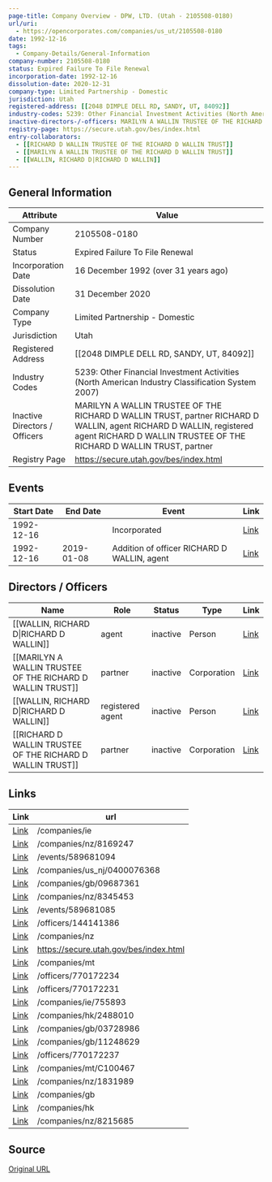 ```yaml
---
page-title: Company Overview - DPW, LTD. (Utah - 2105508-0180)
url/uri:
  - https://opencorporates.com/companies/us_ut/2105508-0180
date: 1992-12-16
tags:
  - Company-Details/General-Information
company-number: 2105508-0180
status: Expired Failure To File Renewal
incorporation-date: 1992-12-16
dissolution-date: 2020-12-31
company-type: Limited Partnership - Domestic
jurisdiction: Utah
registered-address: [[2048 DIMPLE DELL RD, SANDY, UT, 84092]]
industry-codes: 5239: Other Financial Investment Activities (North American Industry Classification System 2007)
inactive-directors-/-officers: MARILYN A WALLIN TRUSTEE OF THE RICHARD D WALLIN TRUST, partner RICHARD D WALLIN, agent RICHARD D WALLIN, registered agent RICHARD D WALLIN TRUSTEE OF THE RICHARD D WALLIN TRUST, partner
registry-page: https://secure.utah.gov/bes/index.html
entry-collaborators:
  - [[RICHARD D WALLIN TRUSTEE OF THE RICHARD D WALLIN TRUST]]
  - [[MARILYN A WALLIN TRUSTEE OF THE RICHARD D WALLIN TRUST]]
  - [[WALLIN, RICHARD D|RICHARD D WALLIN]]
---
```


## General Information
| Attribute          | Value                                       |
|--------------------|---------------------------------------------|
| Company Number     | 2105508-0180                                |
| Status             | Expired Failure To File Renewal             |
| Incorporation Date | 16 December 1992 (over 31 years ago)        |
| Dissolution Date   | 31 December 2020                            |
| Company Type       | Limited Partnership - Domestic              |
| Jurisdiction       | Utah                                        |
| Registered Address | [[2048 DIMPLE DELL RD, SANDY, UT, 84092]]   |
| Industry Codes     | 5239: Other Financial Investment Activities (North American Industry Classification System 2007) |
| Inactive Directors / Officers | MARILYN A WALLIN TRUSTEE OF THE RICHARD D WALLIN TRUST, partner RICHARD D WALLIN, agent RICHARD D WALLIN, registered agent RICHARD D WALLIN TRUSTEE OF THE RICHARD D WALLIN TRUST, partner |
| Registry Page      | https://secure.utah.gov/bes/index.html      |

## Events

| Start Date | End Date   | Event                                                   | Link |
|------------|------------|-------------------------------------------------------|------|
| 1992-12-16 |            | Incorporated                                            | [Link](https://opencorporates.com/events/589681094) |
| 1992-12-16 | 2019-01-08 | Addition of officer RICHARD D WALLIN, agent             | [Link](https://opencorporates.com/events/589681085) |

## Directors / Officers
| Name                 | Role            | Status     | Type        | Link |
|----------------------|-----------------|------------|-------------|------|
| [[WALLIN, RICHARD D\|RICHARD D WALLIN]] | agent           | inactive   | Person      | [Link](https://opencorporates.com/officers/144141386) |
| [[MARILYN A WALLIN TRUSTEE OF THE RICHARD D WALLIN TRUST]] | partner         | inactive   | Corporation | [Link](https://opencorporates.com/officers/770172231) |
| [[WALLIN, RICHARD D\|RICHARD D WALLIN]] | registered agent | inactive   | Person      | [Link](https://opencorporates.com/officers/770172234) |
| [[RICHARD D WALLIN TRUSTEE OF THE RICHARD D WALLIN TRUST]] | partner         | inactive   | Corporation | [Link](https://opencorporates.com/officers/770172237) |

## Links
| Link   | url                            
|--------|--------------------------------|
| [Link](/companies/ie) |/companies/ie                 |
| [Link](/companies/nz/8169247) |/companies/nz/8169247         |
| [Link](/events/589681094) |/events/589681094             |
| [Link](/companies/us_nj/0400076368) |/companies/us_nj/0400076368   |
| [Link](/companies/gb/09687361) |/companies/gb/09687361        |
| [Link](/companies/nz/8345453) |/companies/nz/8345453         |
| [Link](/events/589681085) |/events/589681085             |
| [Link](/officers/144141386) |/officers/144141386           |
| [Link](/companies/nz) |/companies/nz                 |
| [Link](https://secure.utah.gov/bes/index.html) |https://secure.utah.gov/bes/index.html|
| [Link](/companies/mt) |/companies/mt                 |
| [Link](/officers/770172234) |/officers/770172234           |
| [Link](/officers/770172231) |/officers/770172231           |
| [Link](/companies/ie/755893) |/companies/ie/755893          |
| [Link](/companies/hk/2488010) |/companies/hk/2488010         |
| [Link](/companies/gb/03728986) |/companies/gb/03728986        |
| [Link](/companies/gb/11248629) |/companies/gb/11248629        |
| [Link](/officers/770172237) |/officers/770172237           |
| [Link](/companies/mt/C100467) |/companies/mt/C100467         |
| [Link](/companies/nz/1831989) |/companies/nz/1831989         |
| [Link](/companies/gb) |/companies/gb                 |
| [Link](/companies/hk) |/companies/hk                 |
| [Link](/companies/nz/8215685) |/companies/nz/8215685         |

## Source
[Original URL](https://opencorporates.com/companies/us_ut/2105508-0180)
